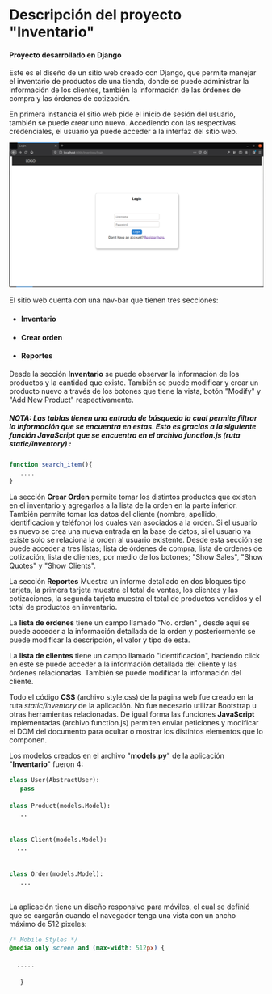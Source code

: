  
# Descripción del proyecto "Inventario"
#### Proyecto desarrollado en Django
 
Este es el diseño de un sitio web creado con Django, que permite manejar el inventario de productos de una tienda, donde se puede  administrar la información de los clientes, también la información de  las órdenes de compra y las órdenes de cotización.
 
En primera instancia el sitio web pide el inicio de sesión del usuario, también se puede crear uno nuevo. Accediendo con las respectivas credenciales, el usuario ya puede acceder a la interfaz del sitio web.
 
![](https://github.com/scarlos723/finalproject/blob/master/images-readme/login.png)
 
 
El sitio web cuenta con una nav-bar que tienen tres secciones:
- #### Inventario
- #### Crear orden
- #### Reportes
 
Desde la sección **Inventario** se puede observar la información de los productos y la cantidad que existe. También se puede modificar y crear un producto nuevo a través de los botones que tiene la vista, botón "Modify" y "Add New Product" respectivamente.
 
##### NOTA:  **Las tablas tienen una entrada de búsqueda la cual permite filtrar la información que se encuentra en estas. Esto es gracias a la siguiente función JavaScript que se encuentra en el archivo function.js (ruta *static/inventory*) :**
 
```javascript
function search_item(){
   ....
}
```
La sección **Crear Orden** permite tomar los distintos productos que existen en el inventario y agregarlos a la lista de la orden en la parte inferior. También permite tomar los datos del cliente (nombre, apellido, identificacion y teléfono) los cuales van asociados a la orden. Si el usuario es nuevo se crea una nueva entrada en la base de datos, si el usuario ya existe solo se relaciona la orden al usuario existente. Desde esta sección se puede acceder a tres listas; lista de órdenes de compra, lista de ordenes de cotización, lista de clientes, por medio de los botones; "Show Sales", "Show Quotes" y "Show Clients".
 
La sección **Reportes** Muestra un informe detallado en dos bloques tipo tarjeta, la primera tarjeta muestra el total de ventas, los clientes y  las cotizaciones, la segunda tarjeta muestra el total de productos vendidos y el total de productos en inventario.
 
La **lista de órdenes**  tiene un campo llamado "No. orden" , desde aquí se puede acceder a la información detallada de la orden y posteriormente se puede modificar la descripción, el valor y tipo de esta.
 
La **lista de clientes** tiene un campo llamado "Identificación", haciendo click en este se puede acceder a la información detallada del cliente y las órdenes relacionadas. También se puede modificar la información del cliente.
 
Todo el código **CSS** (archivo style.css) de la página web fue creado en la ruta *static/inventory* de la aplicación. No fue necesario utilizar Bootstrap u otras herramientas relacionadas. De igual forma las funciones **JavaScript**  implementadas (archivo function.js) permiten enviar peticiones y modificar el DOM del documento para ocultar o mostrar los distintos elementos que lo componen.
 
Los modelos creados en el archivo "**models.py**" de la aplicación "**Inventario**" fueron 4:
```python
class User(AbstractUser):
   pass
 
class Product(models.Model):
   ..
  
 
class Client(models.Model):
  ...
 
 
class Order(models.Model):
   ...
 
```
La aplicación tiene un diseño responsivo para móviles, el cual se definió que se cargarán cuando el navegador tenga una vista con un ancho máximo de 512 pixeles:
 
```css
/* Mobile Styles */
@media only screen and (max-width: 512px) {
 
  .....
 
   }
```